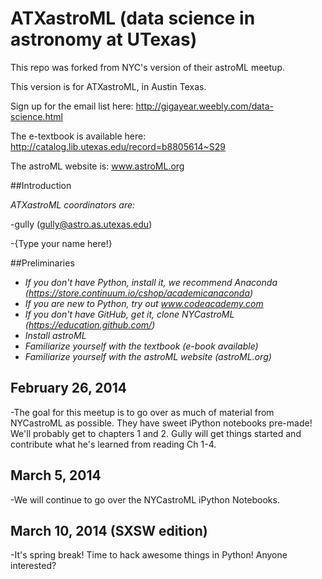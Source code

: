 # ATXastroML (data science in astronomy at UTexas)

This repo was forked from NYC's version of their astroML meetup.

This version is for ATXastroML, in Austin Texas. 

Sign up for the email list here:
http://gigayear.weebly.com/data-science.html

The e-textbook is available here:
http://catalog.lib.utexas.edu/record=b8805614~S29

The astroML website is:
www.astroML.org

##Introduction

_ATXastroML coordinators are:_

 -gully (gully@astro.as.utexas.edu)

 -{Type your name here!}

##Preliminaries

  - _If you don't have Python, install it, we recommend Anaconda (https://store.continuum.io/cshop/academicanaconda)_
  - _If you are new to Python, try out www.codeacademy.com_
  - _If you don't have GitHub, get it, clone NYCastroML (https://education.github.com/)_
  - _Install astroML_
  - _Familiarize yourself with the textbook (e-book available)_
  - _Familiarize yourself with the astroML website (astroML.org)_


## February 26, 2014

  -The goal for this meetup is to go over as much of material from NYCastroML as
 possible.  They have sweet iPython notebooks pre-made!  We'll probably get to chapters 1 and 2.  Gully will get things started and contribute what he's learned from reading Ch 1-4.


## March 5, 2014

  -We will continue to go over the NYCastroML iPython Notebooks.

## March 10, 2014 (SXSW edition)

  -It's spring break!  Time to hack awesome things in Python!  Anyone interested?


